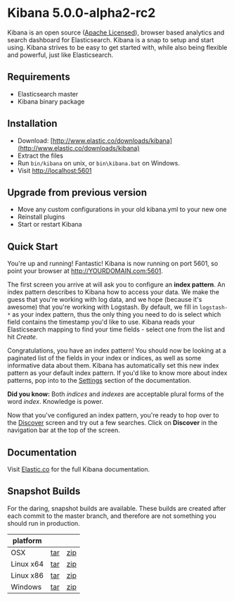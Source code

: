 # Kibana 5.0.0-alpha2-rc2

Kibana is an open source ([Apache Licensed](https://github.com/elastic/kibana/blob/master/LICENSE.md)), browser based analytics and search dashboard for Elasticsearch. Kibana is a snap to setup and start using. Kibana strives to be easy to get started with, while also being flexible and powerful, just like Elasticsearch.

## Requirements

- Elasticsearch master
- Kibana binary package

## Installation

* Download: [http://www.elastic.co/downloads/kibana](http://www.elastic.co/downloads/kibana)
* Extract the files
* Run `bin/kibana` on unix, or `bin\kibana.bat` on Windows.
* Visit [http://localhost:5601](http://localhost:5601)


## Upgrade from previous version

* Move any custom configurations in your old kibana.yml to your new one
* Reinstall plugins
* Start or restart Kibana

## Quick Start

You're up and running! Fantastic! Kibana is now running on port 5601, so point your browser at http://YOURDOMAIN.com:5601.

The first screen you arrive at will ask you to configure an **index pattern**. An index pattern describes to Kibana how to access your data. We make the guess that you're working with log data, and we hope (because it's awesome) that you're working with Logstash. By default, we fill in `logstash-*` as your index pattern, thus the only thing you need to do is select which field contains the timestamp you'd like to use. Kibana reads your Elasticsearch mapping to find your time fields - select one from the list and hit *Create*.

Congratulations, you have an index pattern! You should now be looking at a paginated list of the fields in your index or indices, as well as some informative data about them. Kibana has automatically set this new index pattern as your default index pattern. If you'd like to know more about index patterns, pop into to the [Settings](#settings) section of the documentation.

**Did you know:** Both *indices* and *indexes* are acceptable plural forms of the word *index*. Knowledge is power.

Now that you've configured an index pattern, you're ready to hop over to the [Discover](#discover) screen and try out a few searches. Click on **Discover** in the navigation bar at the top of the screen.

## Documentation

Visit [Elastic.co](http://www.elastic.co/guide/en/kibana/current/index.html) for the full Kibana documentation.

## Snapshot Builds

For the daring, snapshot builds are available. These builds are created after each commit to the master branch, and therefore are not something you should run in production.

| platform |  |  |
| --- | --- | --- |
| OSX | [tar](http://download.elastic.co/kibana/kibana-snapshot/kibana-5.0.0-alpha2-rc2-darwin-x64.tar.gz) | [zip](http://download.elastic.co/kibana/kibana-snapshot/kibana-5.0.0-alpha2-rc2-darwin-x64.zip) |
| Linux x64 | [tar](http://download.elastic.co/kibana/kibana-snapshot/kibana-5.0.0-alpha2-rc2-linux-x64.tar.gz) | [zip](http://download.elastic.co/kibana/kibana-snapshot/kibana-5.0.0-alpha2-rc2-linux-x64.zip) |
| Linux x86 | [tar](http://download.elastic.co/kibana/kibana-snapshot/kibana-5.0.0-alpha2-rc2-linux-x86.tar.gz) | [zip](http://download.elastic.co/kibana/kibana-snapshot/kibana-5.0.0-alpha2-rc2-linux-x86.zip) |
| Windows | [tar](http://download.elastic.co/kibana/kibana-snapshot/kibana-5.0.0-alpha2-rc2-windows.tar.gz) | [zip](http://download.elastic.co/kibana/kibana-snapshot/kibana-5.0.0-alpha2-rc2-windows.zip) |
